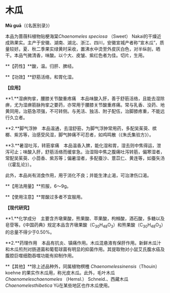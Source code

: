 # 木瓜

**Mù guā**（《名医别录》）

本品为蔷薇科植物贴梗海棠*Chaenomeles speciosa* （Sweet） Nakai的干燥近成熟果实。主产于安徽、湖南、湖北、浙江、四川，安徽宣城产者称“宣木瓜”，质量较好。夏、秋二季果实绿黄时采收，置沸水中烫至外皮灰白色，对半纵剖，晒干。本品气微清香，味酸。以个大、皮皱、紫红色者为佳。切片，生用。

**【药性】**酸，温。归肝、脾经。

**【功效】**舒筋活络，和胃化湿。

**【应用】**

**1.**湿痹拘挛，腰膝关节酸重疼痛　本品味酸入肝，善于舒筋活络，且能去湿除痹，尤为湿痹筋脉拘挛之要药，亦常用于腰膝关节酸重疼痛。常与乳香、没药、地黄同用，治筋急项强，不可转侧。与羌活、独活、附子配伍，治脚膝疼重，不能远行久立者。

**2.**脚气浮肿　本品温通，去湿舒筋，为脚气浮肿常用药，多配吴茱萸、槟榔、紫苏等，治感受风湿，脚气肿痛不可忍者，如鸡鸣散（《朱氏集验方》）。

**3.**暑湿吐泻，转筋挛痛　本品温香入脾，能化湿和胃，湿去则中焦得运，泄泻可止；味酸入肝，舒筋活络而缓挛急。治湿阻中焦之腹痛吐泻转筋，偏寒湿者，常配吴茱萸、小茴香、紫苏等；偏暑湿者，多配蚕沙、薏苡仁、黄连等，如蚕矢汤（《霍乱论》）。

此外，本品尚有消食作用，用于消化不良；并能生津止渴，可治津伤口渴。

**【用法用量】**煎服，6～9g。

**【使用注意】**胃酸过多者不宜服用。

**【现代研究】**

**1.**化学成分　主要含齐墩果酸，熊果酸、苹果酸，枸橼酸，酒石酸，多糖以及皂苷等。《中国药典》规定本品含齐墩果酸（C<sub>30</sub>H<sub>48</sub>O<sub>3</sub>）和熊果酸（C<sub>30</sub>H<sub>48</sub>O<sub>3</sub>）的总量不得少于0.50%。

**2.**药理作用　本品有抗炎、镇痛作用。木瓜混悬液有保肝作用。新鲜木瓜汁和木瓜煎剂对肠道菌和葡萄球菌有明显的抑菌作用。其提取物对小鼠艾氏腹水癌及腹腔巨噬细胞吞噬功能有抑制作用。

**【其他】**除上述品种外，同属植物榠楂 *Chaenomelessinensis*（Thouin） koehne 的果实作木瓜用，称光皮木瓜。此外，毛叶木瓜 *Chaenomeleschaenomeles* （Hemsl.） Schneid.、西藏木瓜*Chaenomelesthibetica* Yü在某些地区也作木瓜使用。